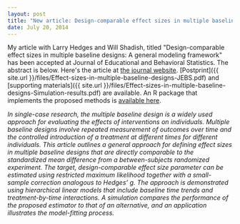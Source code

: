 ```yaml
---
layout: post
title: "New article: Design-comparable effect sizes in multiple baseline designs: A general modeling framework"
date: July 20, 2014
---
```


My article with Larry Hedges and Will Shadish, titled "Design-comparable effect sizes in multiple baseline designs: A general modeling framework" has been accepted at Journal of Educational and Behavioral Statistics. The abstract is below. Here's the article at [the journal website](http://doi.org/10.3102/1076998614547577). [Postprint]({{ site.url }}/files/Effect-sizes-in-multiple-baseline-designs-JEBS.pdf) and [supporting materials]({{ site.url }}/files/Effect-sizes-in-multiple-baseline-designs-Simulation-results.pdf) are available. An R package that implements the proposed methods is [available here](http://blogs.edb.utexas.edu/pusto/2014/10/19/getting-started-with-scdhlm/).

_In single-case research, the multiple baseline design is a widely used approach for evaluating the effects of interventions on individuals. Multiple baseline designs involve repeated measurement of outcomes over time and the controlled introduction of a treatment at different times for different individuals. This article outlines a general approach for defining effect sizes in multiple baseline designs that are directly comparable to the standardized mean difference from a between-subjects randomized experiment. The target, design-comparable effect size parameter can be estimated using restricted maximum likelihood together with a small-sample correction analogous to Hedges’ g. The approach is demonstrated using hierarchical linear models that include baseline time trends and treatment-by-time interactions. A simulation compares the performance of the proposed estimator to that of an alternative, and an application illustrates the model-fitting process._
